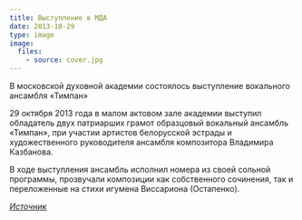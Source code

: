 ```yaml
---
title: Выступление в МДА
date: 2013-10-29
type: image
image:
  files:
    - source: cover.jpg
---
```


В московской духовной академии состоялось выступление вокального ансамбля «Тимпан»

29 октября 2013 года в малом актовом зале академии выступил обладатель двух патриарших грамот образцовый вокальный ансамбль «Тимпан», при  участии артистов белорусской эстрады и художественного руководителя ансамбля композитора Владимира Казбанова.

В ходе выступления ансамбль исполнил номера из своей сольной программы, прозвучали композиции как собственного сочинения, так и переложенные на стихи игумена Виссариона (Остапенко).

_[Источник](http://church.by/node/1685)_